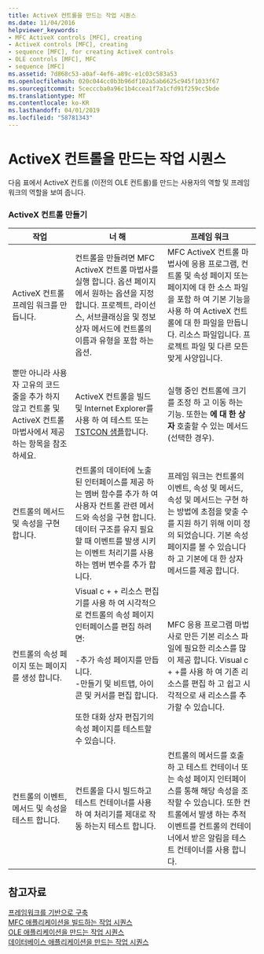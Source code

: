 ```yaml
---
title: ActiveX 컨트롤을 만드는 작업 시퀀스
ms.date: 11/04/2016
helpviewer_keywords:
- MFC ActiveX controls [MFC], creating
- ActiveX controls [MFC], creating
- sequence [MFC], for creating ActiveX controls
- OLE controls [MFC], MFC
- sequence [MFC]
ms.assetid: 7d868c53-a0af-4ef6-a89c-e1c03c583a53
ms.openlocfilehash: 020c044cc0b3b96df102a5ab6625c945f1033f67
ms.sourcegitcommit: 5cecccba0a96c1b4ccea1f7a1cfd91f259cc5bde
ms.translationtype: MT
ms.contentlocale: ko-KR
ms.lasthandoff: 04/01/2019
ms.locfileid: "58781343"
---
```

# <a name="sequence-of-operations-for-creating-activex-controls"></a>ActiveX 컨트롤을 만드는 작업 시퀀스

다음 표에서 ActiveX 컨트롤 (이전의 OLE 컨트롤)를 만드는 사용자의 역할 및 프레임 워크의 역할을 보여 줍니다.

### <a name="creating-activex-controls"></a>ActiveX 컨트롤 만들기

|작업|너 해|프레임 워크|
|----------|------------|------------------------|
|ActiveX 컨트롤 프레임 워크를 만듭니다.|컨트롤을 만들려면 MFC ActiveX 컨트롤 마법사를 실행 합니다. 옵션 페이지에서 원하는 옵션을 지정 합니다. 프로젝트, 라이선스, 서브클래싱을 및 정보 상자 메서드에 컨트롤의 이름과 유형을 포함 하는 옵션.|MFC ActiveX 컨트롤 마법사에 응용 프로그램, 컨트롤 및 속성 페이지 또는 페이지에 대 한 소스 파일을 포함 하 여 기본 기능을 사용 하 여 ActiveX 컨트롤에 대 한 파일을 만듭니다. 리소스 파일입니다. 프로젝트 파일 및 다른 모든 맞게 사양입니다.|
|뿐만 아니라 사용자 고유의 코드 줄을 추가 하지 않고 컨트롤 및 ActiveX 컨트롤 마법사에서 제공 하는 항목을 참조 하세요.|ActiveX 컨트롤을 빌드 및 Internet Explorer를 사용 하 여 테스트 또는 [TSTCON 샘플](../overview/visual-cpp-samples.md)합니다.|실행 중인 컨트롤에 크기를 조정 하 고 이동 하는 기능. 또한는 **에 대 한 상자** 호출할 수 있는 메서드 (선택한 경우).|
|컨트롤의 메서드 및 속성을 구현 합니다.|컨트롤의 데이터에 노출 된 인터페이스를 제공 하는 멤버 함수를 추가 하 여 사용자 컨트롤 관련 메서드와 속성을 구현 합니다. 데이터 구조를 유지 필요할 때 이벤트를 발생 시키는 이벤트 처리기를 사용 하는 멤버 변수를 추가 합니다.|프레임 워크는 컨트롤의 이벤트, 속성 및 메서드, 속성 및 메서드는 구현 하는 방법에 초점을 맞출 수를 지원 하기 위해 이미 정의 되었습니다. 기본 속성 페이지를 볼 수 있습니다 하 고 기본에 대 한 상자 메서드를 제공 합니다.|
|컨트롤의 속성 페이지 또는 페이지를 생성 합니다.|Visual c + + 리소스 편집기를 사용 하 여 시각적으로 컨트롤의 속성 페이지 인터페이스를 편집 하려면:<br /><br />-추가 속성 페이지를 만듭니다.<br />-만들기 및 비트맵, 아이콘 및 커서를 편집 합니다.<br /><br /> 또한 대화 상자 편집기의 속성 페이지를 테스트할 수 있습니다.|MFC 응용 프로그램 마법사로 만든 기본 리소스 파일에 필요한 리소스를 많이 제공 합니다. Visual c + +를 사용 하 여 기존 리소스를 편집 하 고 쉽고 시각적으로 새 리소스를 추가할 수 있습니다.|
|컨트롤의 이벤트, 메서드 및 속성을 테스트 합니다.|컨트롤을 다시 빌드하고 테스트 컨테이너를 사용 하 여 처리기를 제대로 작동 하는지 테스트 합니다.|컨트롤의 메서드를 호출 하 고 테스트 컨테이너 또는 속성 페이지 인터페이스를 통해 해당 속성을 조작할 수 있습니다. 또한 컨트롤에서 발생 하는 추적 이벤트를 컨트롤의 컨테이너에서 받은 알림을 테스트 컨테이너를 사용 합니다.|

## <a name="see-also"></a>참고자료

[프레임워크를 기반으로 구축](../mfc/building-on-the-framework.md)<br/>
[MFC 애플리케이션을 빌드하는 작업 시퀀스](../mfc/sequence-of-operations-for-building-mfc-applications.md)<br/>
[OLE 애플리케이션을 만드는 작업 시퀀스](../mfc/sequence-of-operations-for-creating-ole-applications.md)<br/>
[데이터베이스 애플리케이션을 만드는 작업 시퀀스](../mfc/sequence-of-operations-for-creating-database-applications.md)
